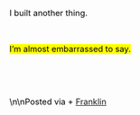 <body><div class="WordSection1"><p class="MsoNormal"><span style="font-size:11.0pt;color:black">I built another thing. </span><span style="color:black"><p></p></span></p><p class="MsoNormal"><span style="font-size:11.0pt;color:black"> </span><span style="color:black"><p></p></span></p><p class="MsoNormal"><span style="font-size:11.0pt;color:black;background:yellow">I’m almost embarrassed to say.</span><span style="color:black"><p></p></span></p><p class="MsoNormal"><span style="font-size:11.0pt"><p> </p></span></p><p class="MsoNormal"><span style="font-size:11.0pt"><p> </p></span></p><p class="MsoNormal"><span style="font-size:11.0pt;color:black">\n\nPosted via + <a href="https://franklinpostal.com">Franklin</a>